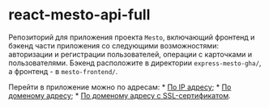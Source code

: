 # react-mesto-api-full
Репозиторий для приложения проекта `Mesto`, включающий фронтенд и бэкенд части приложения со следующими возможностями: авторизации и регистрации пользователей, операции с карточками и пользователями. Бэкенд расположите в директории `express-mesto-gha/`, а фронтенд - в `mesto-frontend/`. 
  
Перейти в приложение можно по адресам:
    * [По IP адресу](http://130.193.48.175/);
    * [По доменому адресу](http://dmitrys.nomorepartiesxyz.ru/);
    * [По доменому адресу c SSL-сертификатом](https://dmitrys.nomorepartiesxyz.ru/).
